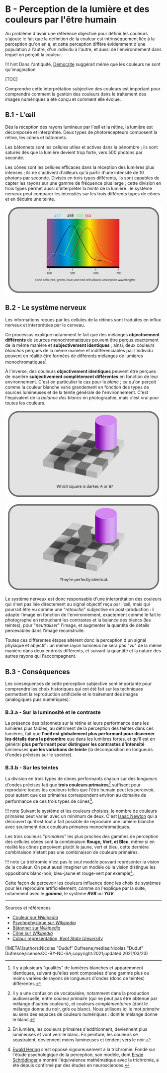 # B - Perception de la lumière et des couleurs par l'être humain

Au problème d'avoir une référence objective pour définir les couleurs s'ajoute le fait que la définition de la couleur est intrinsèquement liée à la perception qu'on en a, et cette perception diffère évidemment d'une population à l'autre, d'un individu à l'autre, et aussi de l'environnement dans lequel on perçoit la couleur.

!!! hint
    Dans l'antiquité, [Démocrite](https://fr.wikipedia.org/wiki/D%C3%A9mocrite) suggérait même que les couleurs ne sont qu'imagination.

[TOC]

Comprendre cette interprétation subjective des couleurs est important pour comprendre comment la gestion des couleurs dans le traitement des images numériques a été conçu et comment elle évolue.

## B.1 -  L'œil

Dès la réception des rayons lumineux par l'œil et la rétine, la lumière est décomposée et interprétée. Deux types de photorécepteurs composent la rétine, les cônes et bâtonnets.

Les bâtonnets sont les cellules utiles et actives dans la pénombre ; ils sont saturés dès que la lumière devient trop forte, vers 500 photons par seconde.

Les cônes sont les cellules efficaces dans la réception des lumières plus intenses ; ils ne s'activent d'ailleurs qu'à partir d'une intensité de 10 photons par seconde. Divisés en trois types différents, ils sont capables de capter les rayons sur une gamme de fréquence plus large ; cette division en trois types permet aussi d'interpréter la *teinte* de la lumière : le système nerveux peut comparer les intensités sur les trois différents types de cônes et en déduire une teinte.

![](img/retina-absorption.svg)

## B.2 - Le système nerveux

Les informations reçues par les cellules de la rétines sont traduites en influx nerveux et interprétées par le cerveau.

Ce processus explique notamment le fait que des mélanges **objectivement différents** de sources monochromatiques peuvent être perçus exactement de la même manière et **subjectivement identiques** ; ainsi, deux couleurs *blanches* perçues de la même manière et indifférenciables par l'individu peuvent en réalité être formées de différents mélanges de lumières monochromatiques[^1].

À l'inverse, des couleurs **objectivement identiques** peuvent être perçues de manière **subjectivement complètement différentes** en fonction de leur environnement. C'est en particulier le cas pour le *blanc* ; ce qu'on perçoit comme la couleur blanche varie grandement en fonction des types de sources lumineuses et de la teinte générale de l'environnement. C'est l'équivalent de la *balance des blancs* en photographie, mais c'est vrai pour toutes les couleurs.

![](img/grey-illusion-1.svg)

![](img/grey-illusion-2.svg)

Le système nerveux est donc responsable d'une interprétation des couleurs qui n'est pas liée directement au signal objectif reçu par l'œil, mais qui pourrait être vu comme une "*retouche*" subjective en post-production : il adapte l'image en fonction de l'environnement, exactement comme le fait le photographe en retouchant les contrastes et la balance des blancs (les teintes), pour "*neutraliser*" l'image, et augmenter la quantité de détails percevables dans l'image reconstruite.

Toutes ces différentes étapes altèrent donc la perception d'un signal physique et objectif : un même rayon lumineux ne sera pas "*vu*" de la même manière dans deux endroits différents, et suivant la quantité et la nature des autres rayons qui l'accompagnent.

## B.3 - Conséquences

Les conséquences de cette perception subjective sont importante pour comprendre les choix historiques qui ont été fait sur les techniques permettant la reproduction artificielle et le traitement des images (analogiques puis numériques).

### B.3.a - Sur la luminosité et le contraste

La présence des bâtonnets sur la rétine et leurs performance dans les lumières plus faibles, au détriment de la perception des teintes dans ces lumières, fait que **l'oeil est globalement plus performant pour discerner les détails dans la pénombre** que dans les lumières fortes, et qu'il est en général **plus performant pour distinguer les contrastes d'intensité** lumineuses **que les variations de teinte** (la décomposition en longueurs d'ondes précises sur le spectre).

### B.3.b - Sur les teintes

La division en trois types de cônes performants chacun sur des longueurs d'ondes précises fait que **trois couleurs primaires**[^2] suffisent pour reproduire toutes les couleurs telles que l'être humain peut les percevoir, pour autant que ces primaires correspondent environ au domaine de performance de ces trois types de cônes[^3].

!!! note
    Suivant le système et les couleurs choisies, le nombre de couleurs primaires peut varier, avec un minimum de deux. C'est [Isaac Newton](https://fr.wikipedia.org/wiki/Isaac_Newton) qui a découvert qu'il est tout à fait possible de reproduire une lumière blanche avec seulement deux couleurs primaires monochromatiques.

Les trois couleurs "*primaires*" les plus proches des gammes de perception des cellules cônes sont la combinaison **Rouge, Vert, et Bleu**, même si en réalité les cônes perçoivent plutôt le jaune, vert et bleu, cette dernière combinaison n'étant pas une combinaison de couleurs primaires.

!!! note
    La trichromie n'est pas le seul modèle pouvant représenter la vision de la couleur. On peut aussi imaginer un modèle où la vision distingue les oppositions blanc-noir, bleu-jaune et rouge-vert par exemple[^4].

Cette façon de percevoir les couleurs influence donc les choix de systèmes pour les reproduire artificiellement, comme on l'explique par la suite, notamment avec le ***gamma***, le système ***RVB*** ou ***YUV***.

----
Sources et références

- [Couleur sur *Wikipedia*](https://fr.wikipedia.org/wiki/Couleur)
- [Psychophysique sur *Wikipedia*](https://fr.wikipedia.org/wiki/Psychophysique)
- [Bâtonnet sur *Wikipedia*](https://fr.wikipedia.org/wiki/B%C3%A2tonnet)
- [Cône sur *Wikipedia*](https://fr.wikipedia.org/wiki/C%C3%B4ne_(photor%C3%A9cepteur))
- [Colour representation, *Kent State University*](http://www.cs.kent.edu/~farrell/cg00/lectures/color/colour.html)

![META](authors:Nicolas "Duduf" Dufresne;medias:Nicolas "Duduf" Dufresne;license:CC-BY-NC-SA;copyright:2021;updated:2021/03/23)

[^1]:
    Il y a plusieurs "qualités" de lumières blanches et apparemment identiques, suivant qu'elles sont composées d'une gamme plus ou moins variées de rayons de longueurs d'ondes (donc de teintes) différentes.
[^2]:
    Il y a une confusion de vocabulaire, notamment dans la production audiovisuelle, entre couleur *primaire* (qui ne peut pas être obtenue par mélange d'autres couleurs), et couleurs *complémentaires* (dont le mélange donne du noir, gris ou blanc). Nous utilisons ici le mot *primaire* au sens des espaces de couleurs numériques : dont le mélange donne le blanc.
[^3]:
    En lumière, les couleurs primaires s'additionnent, deviennent plus lumineuses et vont vers le blanc. En peinture, les couleurs se soustraient, deviennent moins lumineuses et tendent vers le noir.
[^4]:
    [Ewald Hering](https://fr.wikipedia.org/wiki/Ewald_Hering) s'est opposé vigoureusement à la trichromie. Fondé sur l'étude psychologique de la perception, son modèle, dont [Erwin Schrödinger](https://fr.wikipedia.org/wiki/Erwin_Schr%C3%B6dinger) a montré l'équivalence mathématique avec la trichromie, a été depuis confirmé par des études en neurosciences. 